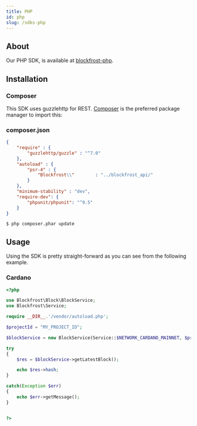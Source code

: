 ```yaml
---
title: PHP
id: php
slug: /sdks-php
---
```


## About

Our PHP SDK, is available at [blockfrost-php](https://github.com/blockfrost/blockfrost-php).

## Installation

###  Composer

This SDK uses guzzlehttp for REST.  [Composer](https://getcomposer.org/) is the preferred package manager to import this:

###  composer.json

```json
{
	"require" : {
		"guzzlehttp/guzzle" : "^7.0"
	},
	"autoload" : {
		"psr-4" : {
			"Blockfrost\\" 		  : "../blockfrost_api/"
		}
	},
	"minimum-stability" : "dev",
	"require-dev": {
		"phpunit/phpunit": "^9.5"
	}
}
```

```console
$ php composer.phar update
```

## Usage

Using the SDK is pretty straight-forward as you can see from the following example.

### Cardano

```php
<?php 

use Blockfrost\Block\BlockService;
use Blockfrost\Service;

require __DIR__.'/vendor/autoload.php';

$projectId = "MY_PROJECT_ID";

$blockService = new BlockService(Service::$NETWORK_CARDANO_MAINNET, $projectId);

try
{
    $res = $blockService->getLatestBlock();

    echo $res->hash;
}

catch(Exception $err)
{
    echo $err->getMessage();
}


?>
```
